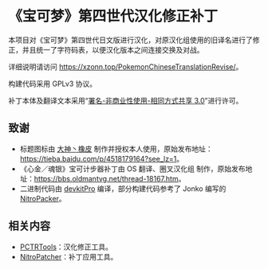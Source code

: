 # 《宝可梦》第四世代汉化修正补丁

本项目对《宝可梦》第四世代日文版进行汉化，对原汉化组使用的旧译名进行了修正，并且统一了字符码表，以便汉化版本之间连接交换及对战。

详细说明请访问 <https://xzonn.top/PokemonChineseTranslationRevise/>。

构建代码采用 GPLv3 协议。

补丁本体及翻译文本采用“[署名-非商业性使用-相同方式共享 3.0](https://creativecommons.org/licenses/by-nc-sa/3.0/deed.zh)”进行许可。

## 致谢
- 标题图标由 [大神丶橡皮](https://tieba.baidu.com/home/main?un=%E5%A4%A7%E7%A5%9E%E4%B8%B6%E6%A9%A1%E7%9A%AE&ie=utf-8) 制作并授权本人使用，原始发布地址：<https://tieba.baidu.com/p/4518179164?see_lz=1>。
- 《心金／魂银》宝可计步器补丁由 OS 翻译、圈叉汉化组 制作，原始发布地址：<https://bbs.oldmantvg.net/thread-18167.htm>。
- 二进制代码由 [devkitPro](https://devkitpro.org/wiki/Getting_Started) 编译，部分构建代码参考了 Jonko 编写的 [NitroPacker](https://github.com/haroohie-club/NitroPacker)。

## 相关内容
- [PCTRTools](https://github.com/Xzonn/PCTRTools)：汉化修正工具。
- [NitroPatcher](https://github.com/Xzonn/NitroPatcher)：补丁应用工具。